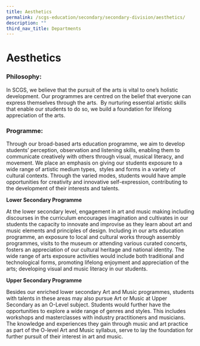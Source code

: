 ```yaml
---
title: Aesthetics
permalink: /scgs-education/secondary/secondary-division/aesthetics/
description: ""
third_nav_title: Departments
---
```

# **Aesthetics**

### Philosophy:

In SCGS, we believe that the pursuit of the arts is vital to one’s holistic development. Our programmes are centred on the belief that everyone can express themselves through the arts.  By nurturing essential artistic skills that enable our students to do so, we build a foundation for lifelong appreciation of the arts.

### Programme:

Through our broad-based arts education programme, we aim to develop students’ perception, observation and listening skills, enabling them to communicate creatively with others through visual, musical literacy, and movement. We place an emphasis on giving our students exposure to a wide range of artistic medium types,  styles and forms in a variety of cultural contexts. Through the varied modes, students would have ample opportunities for creativity and innovative self-expression, contributing to the development of their interests and talents.

**Lower Secondary Programme**

At the lower secondary level, engagement in art and music making including discourses in the curriculum encourages imagination and cultivates in our students the capacity to innovate and improvise as they learn about art and music elements and principles of design. Including in our arts education programme, an exposure to local and cultural works through assembly programmes, visits to the museum or attending various curated concerts, fosters an appreciation of our cultural heritage and national identity. The wide range of arts exposure activities would include both traditional and technological forms, promoting lifelong enjoyment and appreciation of the arts; developing visual and music literacy in our students.

**Upper Secondary Programme**

Besides our enriched lower secondary Art and Music programmes, students with talents in these areas may also pursue Art or Music at Upper Secondary as an O-Level subject. Students would further have the opportunities to explore a wide range of genres and styles. This includes workshops and masterclasses with industry practitioners and musicians. The knowledge and experiences they gain through music and art practice as part of the O-level Art and Music syllabus, serve to lay the foundation for further pursuit of their interest in art and music.